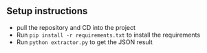 ## Setup instructions
- pull the repository and CD into the project
- Run `pip install -r requirements.txt` to install the requirements
- Run `python extractor.py` to get the JSON result